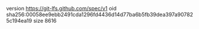 version https://git-lfs.github.com/spec/v1
oid sha256:00058ee9ebb2491cda1296fd4436d14d77ba6b5fb39dea397a907825c194ea19
size 8616
